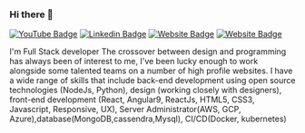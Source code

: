 ### Hi there 👋

[![YouTube Badge](https://img.shields.io/badge/YouTube-KomalKamble-red)](https://www.youtube.com/KomalKamble)
[![Linkedin Badge](https://img.shields.io/badge/-Komal-blue?style=flat-square&logo=Linkedin&logoColor=white&link=https://www.linkedin.com/in/komal-kamble-7a1478209/)](https://www.linkedin.com/in/komal-kamble-7a1478209/)
[![Website Badge](https://img.shields.io/badge/WebSite-Komal-green)](https://www.Komal)
[![Website Badge](https://img.shields.io/badge/StackOverflow-Komal-yellow)](https://stackoverflow.com)

I'm
Full Stack developer
The crossover between design and programming has always been of interest to me, I've been lucky enough to work alongside some talented teams on a number of high profile websites. I have a wide range of skills that include back-end development using open source technologies (NodeJs, Python), design (working closely with designers), front-end development (React, Angular9, ReactJs, HTML5, CSS3, Javascript, Responsive, UX), Server Administrator(AWS, GCP, Azure),database(MongoDB,cassendra,Mysql), CI/CD(Docker, kubernetes)




<!--
**KambleKomal/KambleKomal** is a ✨ _special_ ✨ repository because its `README.md` (this file) appears on your GitHub profile.

Here are some ideas to get you started:

- 🔭 I’m currently working on ...
- 🌱 I’m currently learning ...
- 👯 I’m looking to collaborate on ...
- 🤔 I’m looking for help with ...
- 💬 Ask me about ...
- 📫 How to reach me: ...
- 😄 Pronouns: ...
- ⚡ Fun fact: ...
-->
